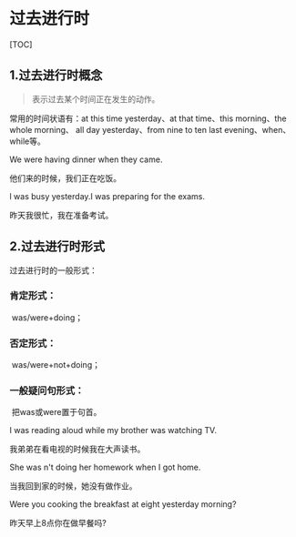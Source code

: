 #   过去进行时

[TOC]



## 1.过去进行时概念  

>   表示过去某个时间正在发生的动作。  

  常用的时间状语有：at this time yesterday、at that time、this morning、the whole morning、  all day yesterday、from nine to ten last evening、when、while等。

  We were having dinner when they came.  

  他们来的时候，我们正在吃饭。  

  l was busy yesterday.I was preparing for the  exams.  

  昨天我很忙，我在准备考试。  

 

##   2.过去进行时形式  

  过去进行时的一般形式：  

###   肯定形式：

​                    was/were+doing；  

###   否定形式：

​                     was/were+not+doing；  

###   一般疑问句形式：

​                    把was或were置于句首。  

  I was reading aloud while my brother was watching TV.  

我弟弟在看电视的时候我在大声读书。  

  She was n't doing her homework when I got home. 

 当我回到家的时候，她没有做作业。  

  Were you cooking the breakfast at eight yesterday morning?  

昨天早上8点你在做早餐吗?   

 